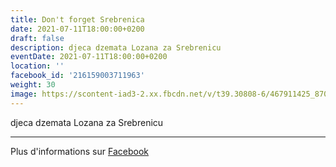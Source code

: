 ```yaml
---
title: Don't forget Srebrenica
date: 2021-07-11T18:00:00+0200
draft: false
description: djeca dzemata Lozana za Srebrenicu
eventDate: 2021-07-11T18:00:00+0200
location: ''
facebook_id: '216159003711963'
weight: 30
image: https://scontent-iad3-2.xx.fbcdn.net/v/t39.30808-6/467911425_8702124949883247_8451066247417132989_n.jpg?_nc_cat=103&ccb=1-7&_nc_sid=9e60e4&_nc_ohc=yhowOm2Hj9EQ7kNvwHbSkCW&_nc_oc=AdlHKpak3z58joLXDSe5Fp2hRCtrFcQo8bbNjy-5iiJO4p4t-rzc1GJsHOuz2jO8ez8&_nc_zt=23&_nc_ht=scontent-iad3-2.xx&edm=ABTKTjYEAAAA&_nc_gid=zRteroaG_HaPd8tYTw3WpQ&oh=00_AfXc0gOzN_U5rRret6Nig6z-9XN4KAL5_GSb61w_TWvE6Q&oe=68A1EDD9
---
```


djeca dzemata Lozana za Srebrenicu

---

Plus d'informations sur [Facebook](https://facebook.com/events/216159003711963)